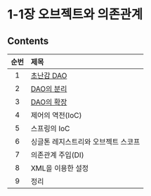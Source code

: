 # 1-1장 오브젝트와 의존관계

## Contents

| 순번 | 제목                                                                                                                                                                                                                                                                           |
| :--: | :----------------------------------------------------------------------------------------------------------------------------------------------------------------------------------------------------------------------------------------------------------------------------- |
|  1   | [초난감 DAO](https://github.com/0xe82de/Study/blob/main/Spring/%ED%86%A0%EB%B9%84%EC%9D%98%20%EC%8A%A4%ED%94%84%EB%A7%81%203.1/1-1%EC%9E%A5%20%EC%98%A4%EB%B8%8C%EC%A0%9D%ED%8A%B8%EC%99%80%20%EC%9D%98%EC%A1%B4%EA%B4%80%EA%B3%84/1.1%20%EC%B4%88%EB%82%9C%EA%B0%90%20DAO.md) |
|  2   | [DAO의 분리](https://github.com/0xe82de/Study/blob/main/Spring/%ED%86%A0%EB%B9%84%EC%9D%98%20%EC%8A%A4%ED%94%84%EB%A7%81%203.1/1-1%EC%9E%A5%20%EC%98%A4%EB%B8%8C%EC%A0%9D%ED%8A%B8%EC%99%80%20%EC%9D%98%EC%A1%B4%EA%B4%80%EA%B3%84/1.2%20DAO%EC%9D%98%20%EB%B6%84%EB%A6%AC.md) |
|  3   | [DAO의 확장](https://github.com/0xe82de/Study/blob/main/Spring/%ED%86%A0%EB%B9%84%EC%9D%98%20%EC%8A%A4%ED%94%84%EB%A7%81%203.1/1-1%EC%9E%A5%20%EC%98%A4%EB%B8%8C%EC%A0%9D%ED%8A%B8%EC%99%80%20%EC%9D%98%EC%A1%B4%EA%B4%80%EA%B3%84/1.3%20DAO%EC%9D%98%20%ED%99%95%EC%9E%A5.md) |
|  4   | 제어의 역전(IoC)                                                                                                                                                                                                                                                               |
|  5   | 스프링의 IoC                                                                                                                                                                                                                                                                   |
|  6   | 싱글톤 레지스트리와 오브젝트 스코프                                                                                                                                                                                                                                            |
|  7   | 의존관계 주입(DI)                                                                                                                                                                                                                                                              |
|  8   | XML을 이용한 설정                                                                                                                                                                                                                                                              |
|  9   | 정리                                                                                                                                                                                                                                                                           |
